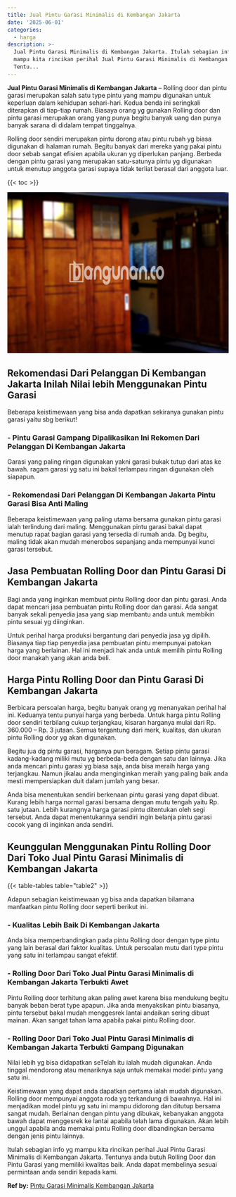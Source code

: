 ```yaml
---
title: Jual Pintu Garasi Minimalis di Kembangan Jakarta
date: '2025-06-01'
categories:
  - harga
description: >-
  Jual Pintu Garasi Minimalis di Kembangan Jakarta. Itulah sebagian info yg
  mampu kita rincikan perihal Jual Pintu Garasi Minimalis di Kembangan Jakarta.
  Tentu...
---
```


**Jual Pintu Garasi Minimalis di Kembangan Jakarta** – Rolling door dan pintu garasi merupakan salah satu type pintu yang mampu digunakan untuk keperluan dalam kehidupan sehari-hari. Kedua benda ini seringkali diterapkan di tiap-tiap rumah. Biasaya orang yg gunakan Rolling door dan pintu garasi merupakan orang yang punya begitu banyak uang dan punya banyak sarana di didalam tempat tinggalnya.

Rolling door sendiri merupakan pintu dorong atau pintu rubah yg biasa digunakan di halaman rumah. Begitu banyak dari mereka yang pakai pintu door sebab sangat efisien apabila ukuran yg diperlukan panjang. Berbeda dengan pintu garasi yang merupakan satu-satunya pintu yg digunakan untuk menutup anggota garasi supaya tidak terliat berasal dari anggota luar.

{{< toc >}}

![Jual Pintu Garasi Minimalis di Kembangan Jakarta](/images/pintu-garasi-24.png)

## Rekomendasi Dari Pelanggan Di Kembangan Jakarta Inilah Nilai lebih Menggunakan Pintu Garasi

Beberapa keistimewaan yang bisa anda dapatkan sekiranya gunakan pintu garasi yaitu sbg berikut!

### \- Pintu Garasi Gampang Dipalikasikan Ini Rekomen Dari Pelanggan Di Kembangan Jakarta

Garasi yang paling ringan digunakan yakni garasi bukak tutup dari atas ke bawah. ragam garasi yg satu ini bakal terlampau ringan digunakan oleh siapapun.

### \- Rekomendasi Dari Pelanggan Di Kembangan Jakarta Pintu Garasi Bisa Anti Maling

Beberapa keistimewaan yang paling utama bersama gunakan pintu garasi ialah terlindung dari maling. Menggunakan pintu garasi bakal dapat menutup rapat bagian garasi yang tersedia di rumah anda. Dg begitu, maling tidak akan mudah menerobos sepanjang anda mempunyai kunci garasi tersebut.

## Jasa Pembuatan Rolling Door dan Pintu Garasi Di Kembangan Jakarta

Bagi anda yang inginkan membuat pintu Rolling door dan pintu garasi. Anda dapat mencari jasa pembuatan pintu Rolling door dan garasi. Ada sangat banyak sekali penyedia jasa yang siap membantu anda untuk membikin pintu sesuai yg diinginkan.

Untuk perihal harga produksi bergantung dari penyedia jasa yg dipilih. Biasanya tiap tiap penyedia jasa pembuatan pintu mempunyai patokan harga yang berlainan. Hal ini menjadi hak anda untuk memilih pintu Rolling door manakah yang akan anda beli.

## Harga Pintu Rolling Door dan Pintu Garasi Di Kembangan Jakarta

Berbicara persoalan harga, begitu banyak orang yg menanyakan perihal hal ini. Keduanya tentu punyai harga yang berbeda. Untuk harga pintu Rolling door sendiri terbilang cukup terjangkau, kisaran harganya mulai dari Rp. 360.000 – Rp. 3 jutaan. Semua tergantung dari merk, kualitas, dan ukuran pintu Rolling door yg akan digunakan.

Begitu jua dg pintu garasi, harganya pun beragam. Setiap pintu garasi kadang-kadang miliki mutu yg berbeda-beda dengan satu dan lainnya. Jika anda mencari pintu garasi yg biasa saja, anda bisa meraih harga yang terjangkau. Namun jikalau anda menginginkan meraih yang paling baik anda mesti mempersiapkan duit dalam jumlah yang besar.

Anda bisa menentukan sendiri berkenaan pintu garasi yang dapat dibuat. Kurang lebih harga normal garasi bersama dengan mutu tengah yaitu Rp. satu jutaan. Lebih kurangnya harga garasi pintu ditentukan oleh segi tersebut. Anda dapat menentukannya sendiri ingin belanja pintu garasi cocok yang di inginkan anda sendiri.

## Keunggulan Menggunakan Pintu Rolling Door Dari Toko Jual Pintu Garasi Minimalis di Kembangan Jakarta

{{< table-tables table="table2" >}}

Adapun sebagian keistimewaan yg bisa anda dapatkan bilamana manfaatkan pintu Rolling door seperti berikut ini.

### \- Kualitas Lebih Baik Di Kembangan Jakarta

Anda bisa memperbandingkan pada pintu Rolling door dengan type pintu yang lain berasal dari faktor kualitas. Untuk persoalan mutu dari type pintu yang satu ini terlampau sangat efektif.

### \- Rolling Door Dari Toko Jual Pintu Garasi Minimalis di Kembangan Jakarta Terbukti Awet

Pintu Rolling door terhitung akan paling awet karena bisa mendukung begitu banyak beban berat type apapun. Jika anda menyaksikan pintu biasanya, pintu tersebut bakal mudah menggesrek lantai andaikan sering dibuat mainan. Akan sangat tahan lama apabila pakai pintu Rolling door.

### \- Rolling Door Dari Toko Jual Pintu Garasi Minimalis di Kembangan Jakarta Terbukti Gampang Digunakan

Nilai lebih yg bisa didapatkan seTelah itu ialah mudah digunakan. Anda tinggal mendorong atau menariknya saja untuk memakai model pintu yang satu ini.

Keistimewaan yang dapat anda dapatkan pertama ialah mudah digunakan. Rolling door mempunyai anggota roda yg terkandung di bawahnya. Hal ini menjadikan model pintu yg satu ini mampu didorong dan ditutup bersama sangat mudah. Berlainan dengan pintu yang dibukak, kebanyakan anggota bawah dapat menggesrek ke lantai apabila telah lama digunakan. Akan lebih unggul apabila anda memakai pintu Rolling door dibandingkan bersama dengan jenis pintu lainnya.

Itulah sebagian info yg mampu kita rincikan perihal Jual Pintu Garasi Minimalis di Kembangan Jakarta. Tentunya anda butuh Rolling Door dan Pintu Garasi yang memiliki kwalitas baik. Anda dapat membelinya sesuai permintaan anda sendiri kepada kami.

**Ref by:** [Pintu Garasi Minimalis Kembangan Jakarta](https://id.wikipedia.org/wiki/Pintu)
